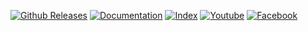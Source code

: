 
[![Github Releases](https://img.shields.io/github/release/gama-platform/gama.svg)](https://github.com/gama-platform/gama/releases)
[![Documentation](https://img.shields.io/badge/documentation-pdf-brightgreen.svg)](https://github.com/gama-platform/gama/wiki/docGAMAv17.pdf)
[![Index](https://img.shields.io/badge/documentation-index-brightgreen.svg)](Index)
[![Youtube](https://img.shields.io/badge/social-youtube-brightgreen.svg)](http://www.youtube.com/channel/UCWJ1kWGDDI-9u2f2uD0gcaQ)
[![Facebook](https://img.shields.io/badge/social-facebook-brightgreen.svg)](https://www.facebook.com/GamaPlatform)
